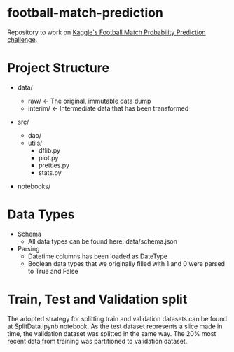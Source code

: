 # football-match-prediction
Repository to work on [Kaggle's Football Match Probability Prediction challenge](https://www.kaggle.com/competitions/football-match-probability-prediction/).

# Project Structure
* data/
  * raw/     <- The original, immutable data dump
  * interim/  <- Intermediate data that has been transformed

* src/
  * dao/
  * utils/
    * dflib.py
    * plot.py
    * pretties.py
    * stats.py

* notebooks/

# Data Types
* Schema
  * All data types can be found here: data/schema.json
* Parsing
  * Datetime columns has been loaded as DateType
  * Boolean data types that we originally filled with 1 and 0 were parsed to True and False

# Train, Test and Validation split
The adopted strategy for splitting train and validation datasets can be found at SplitData.ipynb notebook. As the test dataset represents a slice made in time, the validation dataset was splitted in the same way.
The 20% most recent data from training was partitioned to validation dataset.

